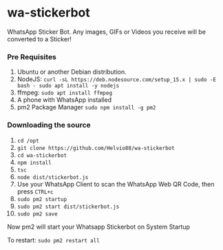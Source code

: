 # wa-stickerbot
WhatsApp Sticker Bot. Any images, GIFs or Videos you receive will be converted to a Sticker!

### Pre Requisites
1. Ubuntu or another Debian distribution.
2. NodeJS:
`curl -sL https://deb.nodesource.com/setup_15.x | sudo -E bash -
sudo apt install -y nodejs`
3. ffmpeg:
`sudo apt install ffmpeg`
4. A phone with WhatsApp installed
5. pm2 Package Manager `sudo npm install -g pm2`

### Downloading the source
1. `cd /opt`
2. `git clone https://github.com/Helvio88/wa-stickerbot`
3. `cd wa-stickerbot`
4. `npm install`
5. `tsc`
6. `node dist/stickerbot.js`
7. Use your WhatsApp Client to scan the WhatsApp Web QR Code, then press `CTRL+c`
8. `sudo pm2 startup`
9. `sudo pm2 start dist/stickerbot.js`
10. `sudo pm2 save`

Now pm2 will start your Whatsapp Stickerbot on System Startup

To restart:
`sudo pm2 restart all`